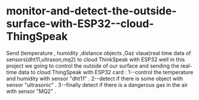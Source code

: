 # monitor-and-detect-the-outside-surface-with-ESP32--cloud-ThingSpeak
Send (temperature , humidity ,distance objects ,Gaz vlaue)real time data of sensors(dht11,ultrason,mq2) to cloud ThinkSpeak with ESP32 
well in this project we going to control the outside of our surface and sending the real-time data to cloud ThingSpeak with ESP32 card :
        1--control  the temperature and humidity with sensor "dht11" .
        2--detect if there is some object with sensor "ultrasonic" .
        3--finally detect if there is a dangerous gas in the air with sensor "MQ2" .
